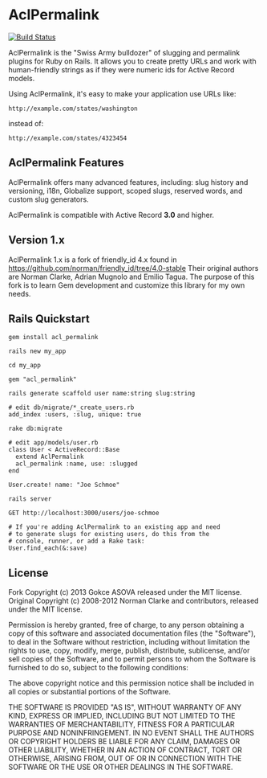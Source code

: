 # AclPermalink

[![Build Status](https://travis-ci.org/norman/acl_permalink.png)](https://travis-ci.org/norman/acl_permalink)

AclPermalink is the "Swiss Army bulldozer" of slugging and permalink plugins for
Ruby on Rails. It allows you to create pretty URLs and work with human-friendly
strings as if they were numeric ids for Active Record models.

Using AclPermalink, it's easy to make your application use URLs like:

    http://example.com/states/washington

instead of:

    http://example.com/states/4323454


## AclPermalink Features

AclPermalink offers many advanced features, including: slug history and
versioning, i18n, Globalize support, scoped slugs, reserved words, and custom
slug generators.

AclPermalink is compatible with Active Record **3.0** and higher.

## Version 1.x

AclPermalink 1.x is a fork of friendly_id 4.x found in https://github.com/norman/friendly_id/tree/4.0-stable 
Their original authors are Norman Clarke, Adrian Mugnolo and Emilio Tagua. The purpose of this fork is to learn 
Gem development and customize this library for my own needs.

## Rails Quickstart

    gem install acl_permalink

    rails new my_app

    cd my_app

    gem "acl_permalink"
    
    rails generate scaffold user name:string slug:string

    # edit db/migrate/*_create_users.rb
    add_index :users, :slug, unique: true

    rake db:migrate

    # edit app/models/user.rb
    class User < ActiveRecord::Base
      extend AclPermalink
      acl_permalink :name, use: :slugged
    end

    User.create! name: "Joe Schmoe"

    rails server

    GET http://localhost:3000/users/joe-schmoe

    # If you're adding AclPermalink to an existing app and need
    # to generate slugs for existing users, do this from the
    # console, runner, or add a Rake task:
    User.find_each(&:save)


## License

Fork Copyright (c) 2013 Gokce ASOVA released under the MIT license.
Original Copyright (c) 2008-2012 Norman Clarke and contributors, released under the MIT
license.

Permission is hereby granted, free of charge, to any person obtaining a copy of
this software and associated documentation files (the "Software"), to deal in
the Software without restriction, including without limitation the rights to
use, copy, modify, merge, publish, distribute, sublicense, and/or sell copies
of the Software, and to permit persons to whom the Software is furnished to do
so, subject to the following conditions:

The above copyright notice and this permission notice shall be included in all
copies or substantial portions of the Software.

THE SOFTWARE IS PROVIDED "AS IS", WITHOUT WARRANTY OF ANY KIND, EXPRESS OR
IMPLIED, INCLUDING BUT NOT LIMITED TO THE WARRANTIES OF MERCHANTABILITY,
FITNESS FOR A PARTICULAR PURPOSE AND NONINFRINGEMENT. IN NO EVENT SHALL THE
AUTHORS OR COPYRIGHT HOLDERS BE LIABLE FOR ANY CLAIM, DAMAGES OR OTHER
LIABILITY, WHETHER IN AN ACTION OF CONTRACT, TORT OR OTHERWISE, ARISING FROM,
OUT OF OR IN CONNECTION WITH THE SOFTWARE OR THE USE OR OTHER DEALINGS IN THE
SOFTWARE.
